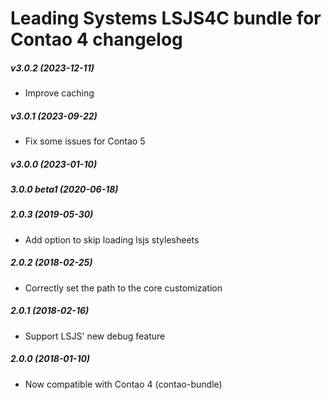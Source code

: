 Leading Systems LSJS4C bundle for Contao 4 changelog
===========================================

##### v3.0.2 (2023-12-11)
 * Improve caching

##### v3.0.1 (2023-09-22)
 * Fix some issues for Contao 5

##### v3.0.0 (2023-01-10)

##### 3.0.0 beta1 (2020-06-18)

##### 2.0.3 (2019-05-30)
 * Add option to skip loading lsjs stylesheets

##### 2.0.2 (2018-02-25)
 * Correctly set the path to the core customization

##### 2.0.1 (2018-02-16)
 * Support LSJS' new debug feature

##### 2.0.0 (2018-01-10)
 * Now compatible with Contao 4 (contao-bundle)
